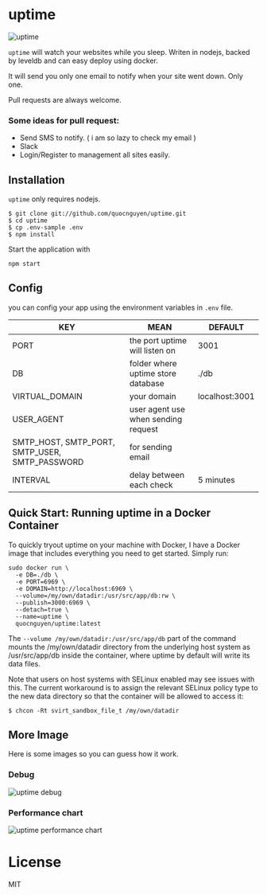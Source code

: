 
# uptime

![uptime](http://i.imgur.com/BeQPT6K.gif)


`uptime` will watch your websites while you sleep.
Writen in nodejs, backed by leveldb and can easy deploy using docker.

It will send you only one email to notify when your site went down. Only one.

Pull requests are always welcome.

### Some ideas for pull request:
- Send SMS to notify. ( i am so lazy to check my email )
- Slack
- Login/Register to management all sites easily.

## Installation

`uptime` only requires nodejs.

```
$ git clone git://github.com/quocnguyen/uptime.git
$ cd uptime
$ cp .env-sample .env
$ npm install
```

Start the application with
```
npm start
```

## Config

you can config your app using the environment variables in `.env` file.

| KEY  | MEAN | DEFAULT |
| ------------- | ------------- | ------------- |
| PORT  | the port uptime will listen on  | 3001 |
| DB  | folder where uptime store database  | ./db |
| VIRTUAL_DOMAIN | your domain | localhost:3001 |
| USER_AGENT | user agent use when sending request | |
| SMTP_HOST, SMTP_PORT, SMTP_USER, SMTP_PASSWORD | for sending email | |
| INTERVAL | delay between each check | 5 minutes | |

## Quick Start: Running uptime in a Docker Container

To quickly tryout uptime on your machine with Docker, I have a Docker image that includes everything you need to get started. Simply run:

```
sudo docker run \
  -e DB=./db \
  -e PORT=6969 \
  -e DOMAIN=http://localhost:6969 \
  --volume=/my/own/datadir:/usr/src/app/db:rw \
  --publish=3000:6969 \
  --detach=true \
  --name=uptime \
  quocnguyen/uptime:latest
```

The `--volume /my/own/datadir:/usr/src/app/db` part of the command mounts the /my/own/datadir directory from the underlying host system as /usr/src/app/db inside the container, where uptime by default will write its data files.

Note that users on host systems with SELinux enabled may see issues with this. The current workaround is to assign the relevant SELinux policy type to the new data directory so that the container will be allowed to access it:

```
$ chcon -Rt svirt_sandbox_file_t /my/own/datadir
```

## More Image

Here is some images so you can guess how it work.

### Debug
![uptime debug](http://i.imgur.com/HZ8dbNS.png)

### Performance chart
![uptime performance chart](http://i.imgur.com/FalZqmb.png)


# License

MIT

